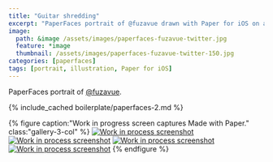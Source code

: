 ```yaml
---
title: "Guitar shredding"
excerpt: "PaperFaces portrait of @fuzavue drawn with Paper for iOS on an iPad."
image: 
  path: &image /assets/images/paperfaces-fuzavue-twitter.jpg 
  feature: *image
  thumbnail: /assets/images/paperfaces-fuzavue-twitter-150.jpg
categories: [paperfaces]
tags: [portrait, illustration, Paper for iOS]
---
```


PaperFaces portrait of [@fuzavue](https://twitter.com/fuzavue).

{% include_cached boilerplate/paperfaces-2.md %}

{% figure caption:"Work in progress screen captures Made with Paper." class:"gallery-3-col" %}
[![Work in process screenshot](/assets/images/paperfaces-fuzavue-process-1-600.jpg)](/assets/images/paperfaces-fuzavue-process-1-lg.jpg) [![Work in process screenshot](/assets/images/paperfaces-fuzavue-process-2-600.jpg)](/assets/images/paperfaces-fuzavue-process-2-lg.jpg) [![Work in process screenshot](/assets/images/paperfaces-fuzavue-process-3-600.jpg)](/assets/images/paperfaces-fuzavue-process-3-lg.jpg) [![Work in process screenshot](/assets/images/paperfaces-fuzavue-process-4-600.jpg)](/assets/images/paperfaces-fuzavue-process-4-lg.jpg)
{% endfigure %}
